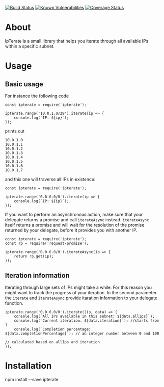 [![Build Status](https://travis-ci.org/kamiljano/ipterate.svg?branch=master)](https://travis-ci.org/kamiljano/ipterate)
[![Known Vulnerabilities](https://snyk.io/test/github/kamiljano/ipterate/badge.svg?targetFile=package.json)](https://snyk.io/test/github/kamiljano/ipterate?targetFile=package.json)
[![Coverage Status](https://coveralls.io/repos/github/kamiljano/ipterate/badge.svg?branch=master)](https://coveralls.io/github/kamiljano/ipterate?branch=master)

# About

IpTerate is a small library that helps you iterate through all available IPs within a specific subnet.

# Usage

## Basic usage

For instance the following code

    const ipterate = require('ipterate');
        
    ipterate.range('10.0.1.0/29').iterate(ip => {
        console.log(`IP: ${ip}`);
    });
    
prints out

    10.0.1.0
    10.0.1.1
    10.0.1.2
    10.0.1.3
    10.0.1.4
    10.0.1.5
    10.0.1.6
    10.0.1.7
    
and this one will traverse all IPs in existence:

    const ipterate = require('ipterate');
    
    ipterate.range('0.0.0.0/0').iterate(ip => {
        console.log(`IP: ${ip}`);
    });
    
If you want to perform an asynchronous action, make sure that your delegate returns a promise and call `iterateAsync`
instead. `iterateAsync` itself returns a promise and will wait for the resolution of the promise returned by 
your delegate, before it provides you with another IP.

    const ipterate = require('ipterate');
    const rp = require('request-promise');
        
    ipterate.range('0.0.0.0/0').iterateAsync(ip => {
        return rp.get(ip);
    });
    
## Iteration information

Iterating through large sets of IPs might take a while. For this reason you might want to track the progress of your iteration.
In the second parameter the `iterate` and `iterateAsync` provide itaration information to your delegate function. 

    ipterate.range('0.0.0.0/0').iterate((ip, data) => {
        console.log(`All IPs available in this subnet: ${data.allIps}`);
        console.log(`Current iteration: ${data.iteration}`); //starts from 1
        console.log(`Completion percentage: ${data.completionPercentage}`); // an integer number between 0 and 100
                                                                            // calculated based on allIps and iteration
    });

# Installation

npm install --save ipterate